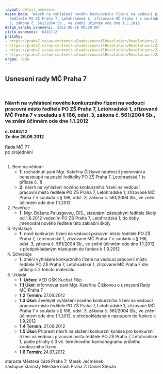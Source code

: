 ```yaml
---
layout: detail_usneseni
nazev_bodu: 'Návrh na vyhlášení nového konkurzního řízení na vedoucí pracovní místo
  ředitele PO ZŠ Praha 7, Letohradské 1, zřizované MČ Praha 7 v souladu s § 166, odst.
  3, zákona č. 561/2004 Sb., ve znění účinném ode dne 1.1.2012 '
datum_vzniku_usneseni: '2012-06-26 00:00:00'
cislo_usneseni: '0492/12'
prilohy:
- https://praha7.cz/wp-content/uploads/councilResolution/Resolutions/22698/35-12-rezignace_%c4%8d%c3%ad%c5%bekov%c3%a1.jpg
- https://praha7.cz/wp-content/uploads/councilResolution/Resolutions/22698/35-12-p2.jpg
- https://praha7.cz/wp-content/uploads/councilResolution/Resolutions/22698/35-12-p%c5%99%c3%adloha_3.doc
- https://praha7.cz/wp-content/uploads/councilResolution/Resolutions/22698/35-12-usnesen%c3%adi_440_cizkova.doc
organ: rada
---
```

<div id="ucUsn_pList" class="usn">
	<span><h2>Usnesení rady MČ Praha 7 </h2>
<br></span><div class="standBody">
<span><h3>Návrh na vyhlášení nového konkurzního řízení na vedoucí pracovní místo ředitele PO ZŠ Praha 7, Letohradské 1, zřizované MČ Praha 7 v souladu s § 166, odst. 3, zákona č. 561/2004 Sb., ve znění účinném ode dne 1.1.2012 </h3></span><div class="center">
		<strong>č. 0492/12</strong><br>
	</div>
<div class="center">
		<strong>Ze dne 26.06.2012</strong><br><br>
	</div>Rada MČ P7<br> po projednání<br><br><ol>
<li>Bere na vědomí<ul>
<li>
<strong>1.</strong> rozhodnutí paní Mgr. Kateřiny Čížkové nepřevzít jmenování a nenastoupit na pozici ředitelky PO ZŠ Praha 7, Letohradská 1 (v příloze č. 1)</li>
<li>
<strong>2.</strong> návrh na vyhlášení nového konkurzního řízení na vedoucí pracovní místo ředitele PO ZŠ Praha 7, Letohradské 1, zřizované MČ Praha 7 v souladu s § 166, odst. 3, zákona č. 561/2004 Sb., ve znění účinném ode dne 1.1.2012  </li>
</ul>
</li>
<li>Pověřuje<ul><li>
<strong>1.</strong> Mgr. Boženu Palusgovou, DiS., statutární zástupkyni ředitele školy od 1.8.2012 vedením PO ZŠ Praha 7, Letohradská 1, do doby jmenování nového ředitele této základní školy  </li></ul>
</li>
<li>Vyhlašuje<ul><li>
<strong>1.</strong> nové konkurzní řízení na vedoucí pracovní místo ředitele PO ZŠ Praha 7, Letohradské 1, zřizované MČ Praha 7 v souladu s § 166, odst. 3, zákona č. 561/2004 Sb., ve znění účinném ode dne 1.1.2012, s předpokládaným nástupem do funkce k 1.9.2012     </li></ul>
</li>
<li>Schvaluje<ul><li>
<strong>1.</strong> znění vyhlášení konkurzního řízení na vedoucí pracovní místo ředitele PO ZŠ Praha 7, Letohradské 1, zřizované MČ Praha 7 dle přílohy č.2 tohoto materiálu</li></ul>
</li>
<li>Ukládá<ul>
<li>
<strong>1. Určen: </strong>VED OŠK Kuchař Filip</li>
<li>
<strong>1.1 Úkol: </strong>informovat paní Mgr. Kateřinu Čížkovou o usnesení Rady MČ Praha 7</li>
<li>
<strong>1.2 Termín: </strong>27.06.2012</li>
<li>
<strong>1.3 Úkol: </strong>Zveřejnit vyhlášení nového konkurzního řízení na vedoucí pracovní místo ředitele PO ZŠ Praha 7, Letohradské 1, zřizované MČ Praha 7 v souladu s § 166, odst. 3, zákona č. 561/2004 Sb., ve znění účinném ode dne 1.1.2012, s předpokládaným nástupem do funkce k 1.9.2012 </li>
<li>
<strong>1.4 Termín: </strong>27.06.2012</li>
<li>
<strong>1.5 Úkol: </strong>Připravit návrh na složení konkurzní komise pro konkurzní řízení na vedoucí pracovní místo ředitele PO ZŠ Praha 7, Letohradské 1, podle přílohy č.3 vč. termínového harmonogramu průběhu konkurzního řízení</li>
<li>
<strong>1.6 Termín: </strong>24.07.2012</li>
</ul>
</li>
</ol>starosta Městské části Praha 7: Marek Ječmének<br>zástupce starosty Městské části Praha 7: Daniel Štěpán 
</div>
</div>